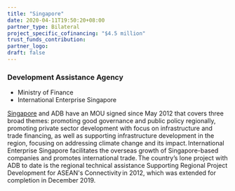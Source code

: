 ```yaml
---
title: "Singapore"
date: 2020-04-11T19:50:20+08:00
partner_type: Bilateral
project_specific_cofinancing: "$4.5 million"
trust_funds_contribution:
partner_logo:
draft: false
---
```

### Development Assistance Agency

* Ministry of Finance  
* International Enterprise Singapore

<a href="https://www.adb.org/publications/singapore-fact-sheet" target="_blank">Singapore</a> and ADB have an MOU signed since May 2012 that covers three broad themes: promoting good governance and public policy regionally, promoting private sector development with focus on infrastructure and trade financing, as well as supporting infrastructure development in the region, focusing on addressing climate change and its impact. International Enterprise Singapore facilitates the overseas growth of Singapore-based companies and promotes international trade. The country’s lone project with ADB to date is the regional technical assistance Supporting Regional Project Development for ASEAN's Connectivity in 2012, which was extended for completion in December 2019.  